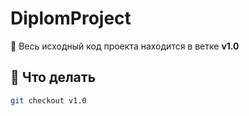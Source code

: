 # DiplomProject

👋 Весь исходный код проекта находится в ветке **v1.0**

## 🔀 Что делать

```bash
git checkout v1.0